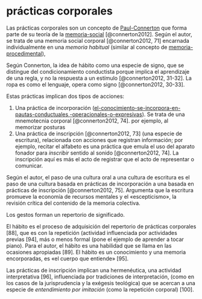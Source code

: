 # prácticas corporales

Las prácticas corporales son un concepto de [Paul-Connerton](Paul-Connerton.md) que forma parte de su teoría de la [memoria-social](memoria-social.md) [@connerton2012]. Según el autor, se trata de una memoria social corporal [@connerton2012, 71] encarnada individualmente en una *memoria habitual* (similar al concepto de [memoria-procedimental](memoria-procedimental.md)),

Según Connerton, la idea de hábito como una especie de signo, que se distingue del condicionamiento conductista porque implica el aprendizaje de una regla, y no la respuesta a un estímulo [@connerton2012, 31-32]. La ropa es como el lenguaje, opera como signo [@connerton2012, 30-33].

Estas prácticas implican dos tipos de acciones:

1. Una práctica de incorporación ([el-conocimiento-se-incorpora-en-pautas-conductuales,-operacionales-o-expresivas](el-conocimiento-se-incorpora-en-pautas-conductuales,-operacionales-o-expresivas.md)). Se trata de una mnemotecnia corporal [@connerton2012, 74]. por ejemplo, al memorizar posturas
1. Una práctica de inscripción [@connerton2012, 73] (una especie de escritura), relacionada con acciones que registran información; por ejemplo, recitar el alfabeto es una práctica que emula el uso del aparato fonador para *inscribir* sentido al sonido [@connerton2012, 74]. La inscripción aquí es más el acto de registrar que el acto de representar o comunicar.

Según el autor, el paso de una cultura oral a una cultura de escritura es el paso de una cultura basada en prácticas de incorporación a una basada en prácticas de inscripción [@connerton2012, 75]. Argumenta que la escritura promueve la economía de recursos mentales y el «escepticismo», la revisión crítica del contenido de la memoria colectiva.

Los gestos forman un repertorio de significado.

El hábito es el proceso de adquisición del repertorio de prácticas corporales [88], que es con la repetición (actividad influenciada por actividades previas [94], más o menos formal (pone el ejemplo de aprender a tocar piano). Para el autor, el hábito es una habilidad que se llama en las ocasiones apropiadas [89]. El hábito es un conocimiento y una memoria encorporadas, es «el cuerpo que entiende» [95].

Las prácticas de inscripción implican una hermenéutica, una actividad interpretativa [96], influenciada por tradiciones de interpretación, (como en los casos de la jurisprudencia y la exégesis teológica) que se acercan a una especie de *entendimiento por imitación* (como la repetición corporal) [100].
